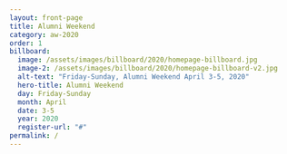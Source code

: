 ```yaml
---
layout: front-page
title: Alumni Weekend
category: aw-2020
order: 1
billboard:
  image: /assets/images/billboard/2020/homepage-billboard.jpg
  image-2: /assets/images/billboard/2020/homepage-billboard-v2.jpg
  alt-text: "Friday-Sunday, Alumni Weekend April 3-5, 2020"
  hero-title: Alumni Weekend
  day: Friday-Sunday
  month: April
  date: 3-5
  year: 2020
  register-url: "#"
permalink: /
---
```


